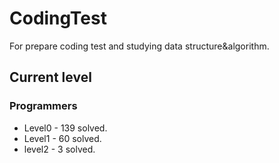 # CodingTest

For prepare coding test and studying data structure&algorithm.

## Current level

### Programmers

- Level0 - 139 solved.
- Level1 - 60 solved.
- level2 - 3 solved.
